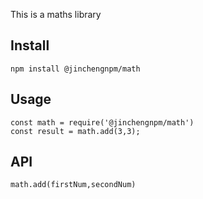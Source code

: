 This is a maths library

## Install 

```
npm install @jinchengnpm/math
```

## Usage

```
const math = require('@jinchengnpm/math')
const result = math.add(3,3);
```

## API

`math.add(firstNum,secondNum)`